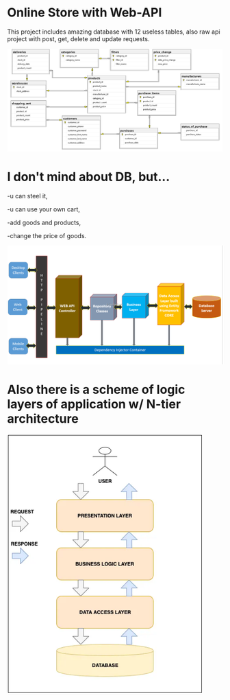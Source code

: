 # Online Store with Web-API
This project includes amazing database with 12 useless tables,
also raw api project with post, get, delete and update requests.

![Diagram](https://github.com/ckd4/Web-API-ASP.NET/blob/main/misc/Online%20Store%20DB%20Diagram.png?raw=true)


# I don't mind about DB, but...
-u can steel it,

-u can use your own cart,

-add goods and products,

-change the price of goods.

![Diagram](https://github.com/ckd4/Web-API-ASP.NET/blob/main/misc/HTTPS_scheme.png?raw=true)

# Also there is a scheme of logic layers of application w/ N-tier architecture

![Diagram](https://github.com/ckd4/Web-API-ASP.NET/blob/main/misc/diagram.png?raw=true)
